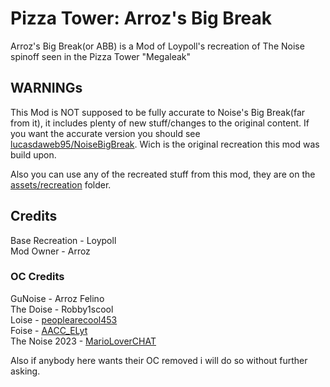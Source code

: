 # Pizza Tower: Arroz's Big Break
Arroz's Big Break(or ABB) is a Mod of Loypoll's recreation of The Noise spinoff seen in the Pizza Tower "Megaleak"
## WARNINGs
This Mod is NOT supposed to be fully accurate to Noise's Big Break(far from it), it includes plenty of new stuff/changes to the original content. If you want the accurate version you should see [lucasdaweb95/NoiseBigBreak](https://github.com/lucasdaweb95/NoiseBigBreak). Wich is the original recreation this mod was build upon.

Also you can use any of the recreated stuff from this mod, they are on the [assets/recreation](https://github.com/Nestomiau/ArrozBigBreak/tree/main/assets/recreations) folder.

## Credits
Base Recreation - Loypoll\
Mod Owner - Arroz
### OC Credits
GuNoise - Arroz Felino\
The Doise - Robby1scool\
Loise - [peoplearecool453](https://scratch.mit.edu/users/peoplearecool453/)\
Foise - [AACC_ELyt](https://scratch.mit.edu/users/AACC_ELyt/)\
The Noise 2023 - [MarioLoverCHAT](https://scratch.mit.edu/users/MarioLoverCHAT/_})

Also if anybody here wants their OC removed i will do so without further asking.